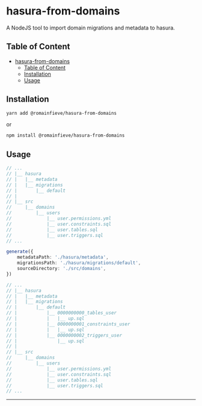 # hasura-from-domains

A NodeJS tool to import domain migrations and metadata to hasura.

## Table of Content

- [hasura-from-domains](#hasura-from-domains)
  - [Table of Content](#table-of-content)
  - [Installation](#installation)
  - [Usage](#usage)

## Installation

```sh
yarn add @romainfieve/hasura-from-domains
```

or

```sh
npm install @romainfieve/hasura-from-domains
```

## Usage

```typescript
// ...
// |__ hasura
// |   |__ metadata
// |   |__ migrations
// |       |__ default
// |
// |__ src
//     |__ domains
//         |__ users
//             |__ user.permissions.yml
//             |__ user.constraints.sql
//             |__ user.tables.sql
//             |__ user.triggers.sql
// ...

generate({
    metadataPath: './hasura/metadata',
    migrationsPath: './hasura/migrations/default',
    sourceDirectory: './src/domains',
})

// ...
// |__ hasura
// |   |__ metadata
// |   |__ migrations
// |       |__ default
// |           |__ 0000000000_tables_user
// |           |   |__ up.sql
// |           |__ 0000000001_constraints_user
// |           |   |__ up.sql
// |           |__ 0000000002_triggers_user
// |               |__ up.sql
// |
// |__ src
//     |__ domains
//         |__ users
//             |__ user.permissions.yml
//             |__ user.constraints.sql
//             |__ user.tables.sql
//             |__ user.triggers.sql
// ...
```

---
